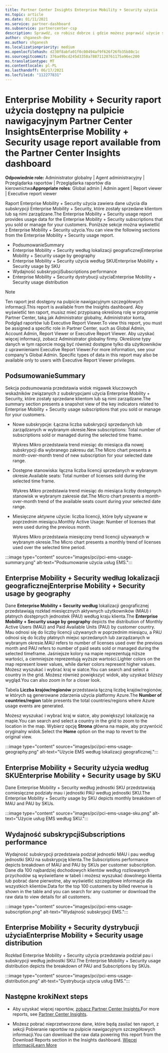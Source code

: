 ```yaml
---
title: Partner Center Insights Enterprise Mobility + Security użycia
ms.topic: article
ms.date: 01/11/2021
ms.service: partner-dashboard
ms.subservice: partnercenter-csp
description: Sprawdź, co robisz dobrze i gdzie możesz poprawić użycie subskrypcji Enterprise Mobility + Security sprzedaży lub zarządzania nimi dla klientów.
author: shganesh-dev
ms.author: shganesh
ms.localizationpriority: medium
ms.openlocfilehash: d230f8abfa01f0c00494af9f626f26fb35b80c1c
ms.sourcegitcommit: 376a49bcd245d3358a78871128761175a96ec200
ms.translationtype: MT
ms.contentlocale: pl-PL
ms.lasthandoff: 06/17/2021
ms.locfileid: "112277831"
---
```

# <a name="enterprise-mobility--security-usage-report-available-from-the-partner-center-insights-dashboard"></a><span data-ttu-id="4d11d-103">Enterprise Mobility + Security raport użycia dostępny na pulpicie nawigacyjnym Partner Center Insights</span><span class="sxs-lookup"><span data-stu-id="4d11d-103">Enterprise Mobility + Security usage report available from the Partner Center Insights dashboard</span></span>

<span data-ttu-id="4d11d-104">**Odpowiednie role:** Administrator globalny | Agent administracyjny | Przeglądarka raportów | Przeglądarka raportów dla kierownictwa</span><span class="sxs-lookup"><span data-stu-id="4d11d-104">**Appropriate roles**: Global admin | Admin agent | Report viewer | Executive report viewer</span></span>

<span data-ttu-id="4d11d-105">Raport Enterprise Mobility + Security użycia zawiera dane użycia dla subskrypcji Enterprise Mobility + Security, które zostały sprzedane klientom lub są nimi zarządzane.</span><span class="sxs-lookup"><span data-stu-id="4d11d-105">The Enterprise Mobility + Security usage report provides usage data for the Enterprise Mobility + Security subscriptions that you sold or manage for your customers.</span></span> <span data-ttu-id="4d11d-106">Poniższe sekcje można wyświetlić z Enterprise Mobility + Security użycia.</span><span class="sxs-lookup"><span data-stu-id="4d11d-106">You can view the following sections from the Enterprise Mobility + Security usage report.</span></span>

- <span data-ttu-id="4d11d-107">Podsumowanie</span><span class="sxs-lookup"><span data-stu-id="4d11d-107">Summary</span></span>
- <span data-ttu-id="4d11d-108">Enterprise Mobility + Security według lokalizacji geograficznej</span><span class="sxs-lookup"><span data-stu-id="4d11d-108">Enterprise Mobility + Security usage by geography</span></span>
- <span data-ttu-id="4d11d-109">Enterprise Mobility + Security użycia według SKU</span><span class="sxs-lookup"><span data-stu-id="4d11d-109">Enterprise Mobility + Security usage by SKU</span></span>
- <span data-ttu-id="4d11d-110">Wydajność subskrypcji</span><span class="sxs-lookup"><span data-stu-id="4d11d-110">Subscriptions performance</span></span>
- <span data-ttu-id="4d11d-111">Enterprise Mobility + Security dystrybucji użycia</span><span class="sxs-lookup"><span data-stu-id="4d11d-111">Enterprise Mobility + Security usage distribution</span></span>

 > [!NOTE]
 > <span data-ttu-id="4d11d-112">Ten raport jest dostępny na pulpicie nawigacyjnym szczegółowych informacji.</span><span class="sxs-lookup"><span data-stu-id="4d11d-112">This report is available from the Insights dashboard.</span></span> <span data-ttu-id="4d11d-113">Aby wyświetlić ten raport, musisz mieć przypisaną określoną rolę w programie Partner Center, taką jak Administrator globalny, Administrator konta, Podgląd raportów lub Executive Report Viewer.</span><span class="sxs-lookup"><span data-stu-id="4d11d-113">To view this report, you must be assigned a specific role in Partner Center, such as Global Admin, Account Admin, Report Viewer or Executive Report Viewer.</span></span> <span data-ttu-id="4d11d-114">Aby uzyskać więcej informacji, zobacz Administrator globalny firmy. Określone typy danych w tym raporcie mogą być również dostępne tylko dla użytkowników z uprawnieniami Executive Report Viewer.</span><span class="sxs-lookup"><span data-stu-id="4d11d-114">For more information, see your company's Global Admin. Specific types of data in this report may also be available only to users with Executive Report Viewer privileges.</span></span>

## <a name="summary"></a><span data-ttu-id="4d11d-115">Podsumowanie</span><span class="sxs-lookup"><span data-stu-id="4d11d-115">Summary</span></span>

<span data-ttu-id="4d11d-116">Sekcja podsumowania przedstawia widok migawek kluczowych wskaźników związanych z subskrypcjami użycia Enterprise Mobility + Security, które zostały sprzedane klientom lub są nimi zarządzane.</span><span class="sxs-lookup"><span data-stu-id="4d11d-116">The summary section presents a snapshot view of the key indicators related to Enterprise Mobility + Security usage subscriptions that you sold or manage for your customers.</span></span> 

- <span data-ttu-id="4d11d-117">Nowe subskrypcje: Łączna liczba subskrypcji sprzedanych lub zarządzanych w wybranym okresie.</span><span class="sxs-lookup"><span data-stu-id="4d11d-117">New subscriptions: Total number of subscriptions sold or managed during the selected time frame.</span></span>

   <span data-ttu-id="4d11d-118">Wykres Mikro przedstawia trend miesiąc do miesiąca dla nowej subskrypcji dla wybranego zakresu dat.</span><span class="sxs-lookup"><span data-stu-id="4d11d-118">The Micro chart presents a month-over-month trend of new subscription for your selected date range.</span></span>

- <span data-ttu-id="4d11d-119">Dostępne stanowiska: łączna liczba licencji sprzedanych w wybranym okresie.</span><span class="sxs-lookup"><span data-stu-id="4d11d-119">Available seats: Total number of licenses sold during the selected time frame.</span></span>

   <span data-ttu-id="4d11d-120">Wykres Mikro przedstawia trend miesiąc do miesiąca liczby dostępnych stanowisk w wybranym zakresie dat.</span><span class="sxs-lookup"><span data-stu-id="4d11d-120">The Micro chart presents a month-over-month trend of the available seats count during your selected date range.</span></span>

- <span data-ttu-id="4d11d-121">Miesięczne aktywne użycie: liczba licencji, które były używane w poprzednim miesiącu.</span><span class="sxs-lookup"><span data-stu-id="4d11d-121">Monthly Active Usage: Number of licenses that were used during the previous month.</span></span>

   <span data-ttu-id="4d11d-122">Wykres Mikro przedstawia miesięczny trend licencji używanych w wybranym okresie.</span><span class="sxs-lookup"><span data-stu-id="4d11d-122">The Micro chart presents a monthly trend of licenses used over the selected time period.</span></span>

:::image type="content" source="images/pci/pci-ems-usage-summary.png" alt-text="Podsumowanie użycia usług EMS.":::

## <a name="enterprise-mobility--security-usage-by-geography"></a><span data-ttu-id="4d11d-124">Enterprise Mobility + Security według lokalizacji geograficznej</span><span class="sxs-lookup"><span data-stu-id="4d11d-124">Enterprise Mobility + Security usage by geography</span></span>

<span data-ttu-id="4d11d-125">Dane **Enterprise Mobility + Security według** lokalizacji geograficznej przedstawiają rozkład miesięcznych aktywnych użytkowników (MAU) i płatnych dostępnych jednostek (PAU) według kraju klienta.</span><span class="sxs-lookup"><span data-stu-id="4d11d-125">The **Enterprise Mobility + Security usage by geography** depicts the distribution of Monthly Active Users (MAU) and Paid Available Units (PAU) by customer country.</span></span> <span data-ttu-id="4d11d-126">Mau odnosi się do liczby licencji używanych w poprzednim miesiącu, a PAU odnosi się do liczby płatnych miejsc sprzedanych lub zarządzanych w wybranym okresie.</span><span class="sxs-lookup"><span data-stu-id="4d11d-126">MAU refers to number of licenses used over the previous month and PAU refers to number of paid seats sold or managed during the selected timeframe.</span></span> <span data-ttu-id="4d11d-127">Jaśniejsze kolory na mapie reprezentują niższe wartości, a ciemniejsze reprezentują wyższe wartości.</span><span class="sxs-lookup"><span data-stu-id="4d11d-127">Lighter colors on the map represent lower values, while darker colors represent higher values.</span></span> <span data-ttu-id="4d11d-128">Możesz wyszukać i wybrać kraj w siatce.</span><span class="sxs-lookup"><span data-stu-id="4d11d-128">You can search and select a country in the grid.</span></span> <span data-ttu-id="4d11d-129">Możesz również powiększyć widok, aby uzyskać bliższy wygląd.</span><span class="sxs-lookup"><span data-stu-id="4d11d-129">You can also zoom in for a closer look.</span></span>

<span data-ttu-id="4d11d-130">Tabela **Liczba krajów/regionów** przedstawia łączną liczbę krajów/regionów, w których są generowane zdarzenia użycia platformy Azure.</span><span class="sxs-lookup"><span data-stu-id="4d11d-130">The **Number of countries/region** table presents the total countries/regions where Azure usage events are generated.</span></span>

<span data-ttu-id="4d11d-131">Możesz wyszukać i wybrać kraj w siatce, aby powiększyć lokalizację na mapie.</span><span class="sxs-lookup"><span data-stu-id="4d11d-131">You can search and select a country in the grid to zoom to the location in the map.</span></span> <span data-ttu-id="4d11d-132">Wybierz opcję **Strona** główna na mapie, aby przywrócić oryginalny widok.</span><span class="sxs-lookup"><span data-stu-id="4d11d-132">Select the **Home** option on the map to revert to the original view.</span></span>

:::image type="content" source="images/pci/pci-ems-usage-geography.png" alt-text="Użycie EMS według lokalizacji geograficznej.":::

## <a name="enterprise-mobility--security-usage-by-sku"></a><span data-ttu-id="4d11d-134">Enterprise Mobility + Security użycia według SKU</span><span class="sxs-lookup"><span data-stu-id="4d11d-134">Enterprise Mobility + Security usage by SKU</span></span>

<span data-ttu-id="4d11d-135">Dane Enterprise Mobility + Security według jednostki SKU przedstawiają comiesięczne podziały mau i jednostki PAU według jednostki SKU.</span><span class="sxs-lookup"><span data-stu-id="4d11d-135">The Enterprise Mobility + Security usage by SKU depicts monthly breakdown of MAU and PAU by SKUs.</span></span>

:::image type="content" source="images/pci/pci-ems-usage-sku.png" alt-text="Użycie usług EMS według SKU.":::

## <a name="subscriptions-performance"></a><span data-ttu-id="4d11d-137">Wydajność subskrypcji</span><span class="sxs-lookup"><span data-stu-id="4d11d-137">Subscriptions performance</span></span>

<span data-ttu-id="4d11d-138">Wydajność subskrypcji przedstawia podział jednostki MAU i pau według jednostki SKU na subskrypcję klienta.</span><span class="sxs-lookup"><span data-stu-id="4d11d-138">The Subscriptions performance depicts breakdown of MAU and PAU by SKUs per customer subscription.</span></span> <span data-ttu-id="4d11d-139">Dane dla 100 najbardziej dochodowych klientów według rozliowanych przychodów są wyświetlane w tabeli i możesz wyszukać dowolnego klienta lub pobrać dane pierwotne, aby wyświetlić szczegółowe informacje dla wszystkich klientów.</span><span class="sxs-lookup"><span data-stu-id="4d11d-139">Data for the top 100 customers by billed revenue is shown in the table and you can search for any customer or download the raw data to view details for all customers.</span></span>

:::image type="content" source="images/pci/pci-ems-usage-subscription.png" alt-text="Wydajność subskrypcji EMS.":::

## <a name="enterprise-mobility--security-usage-distribution"></a><span data-ttu-id="4d11d-141">Enterprise Mobility + Security dystrybucji użycia</span><span class="sxs-lookup"><span data-stu-id="4d11d-141">Enterprise Mobility + Security usage distribution</span></span>

<span data-ttu-id="4d11d-142">Rozkład Enterprise Mobility + Security użycia przedstawia podział pau i subskrypcji według jednostki SKU.</span><span class="sxs-lookup"><span data-stu-id="4d11d-142">The Enterprise Mobility + Security usage distribution depicts the breakdown of PAU and Subscriptions by SKUs.</span></span>

:::image type="content" source="images/pci/pci-ems-usage-distribution.png" alt-text="Dystrybucja użycia usług EMS.":::

## <a name="next-steps"></a><span data-ttu-id="4d11d-144">Następne kroki</span><span class="sxs-lookup"><span data-stu-id="4d11d-144">Next steps</span></span>

- <span data-ttu-id="4d11d-145">Aby uzyskać więcej raportów, [zobacz Partner Center Insights.](partner-center-insights.md)</span><span class="sxs-lookup"><span data-stu-id="4d11d-145">For more reports, see [Partner Center Insights](partner-center-insights.md).</span></span>

- <span data-ttu-id="4d11d-146">Możesz pobrać nieprzetworzone dane, które będą zasilać ten raport, z sekcji Pobieranie raportów na pulpicie nawigacyjnym szczegółowych informacji.</span><span class="sxs-lookup"><span data-stu-id="4d11d-146">You can download the raw data powering this report from the Download Reports section in the Insights dashboard.</span></span> [<span data-ttu-id="4d11d-147">Więcej informacji</span><span class="sxs-lookup"><span data-stu-id="4d11d-147">Learn More</span></span>](pci-download-reports.md) 
